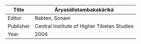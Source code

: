 |Title | Āryaśālistambakakārikā 
| --- | --- 
|Editor | Rabten, Sonam
|Publisher | Central Institute of Higher Tibetan Studies
|Year | 2004